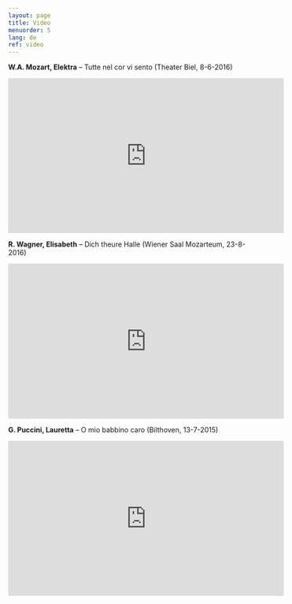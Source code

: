 ```yaml
---
layout: page
title: Video
menuorder: 5
lang: de
ref: video
---
```


**W.A. Mozart, Elektra** – Tutte nel cor vi sento   (Theater Biel, 8-6-2016)
<iframe width="560" height="315" src="https://www.youtube.com/embed/HLRQldUrmfg" frameborder="0" allowfullscreen></iframe>

**R. Wagner, Elisabeth** – Dich theure Halle   (Wiener Saal Mozarteum, 23-8-2016)
<iframe width="560" height="315" src="https://youtu.be/xwZXcTgbi0E" frameborder="0" allowfullscreen></iframe>

**G. Puccini, Lauretta** – O mio babbino caro   (Bilthoven, 13-7-2015)
<iframe width="560" height="315" src="https://www.youtube.com/embed/grMCLi_pzxI" frameborder="0" allowfullscreen></iframe>
